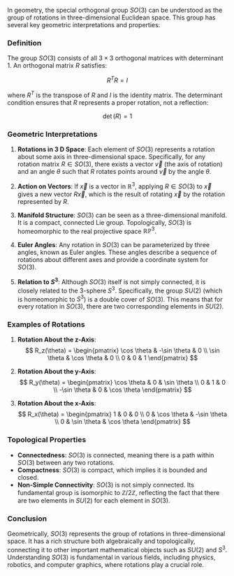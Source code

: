 In geometry, the special orthogonal group $SO(3)$ can be understood as the group of rotations in three-dimensional Euclidean space. This group has several key geometric interpretations and properties:

### Definition

The group $SO(3)$ consists of all $3 \times 3$ orthogonal matrices with determinant 1. An orthogonal matrix $R$ satisfies:

$$ R^T R = I $$

where $R^T$ is the transpose of $R$ and $I$ is the identity matrix. The determinant condition ensures that $R$ represents a proper rotation, not a reflection:

$$ \det(R) = 1 $$

### Geometric Interpretations

1. **Rotations in 3 D Space**: Each element of $SO(3)$ represents a rotation about some axis in three-dimensional space. Specifically, for any rotation matrix $R \in SO(3)$, there exists a vector $\vec{v}$ (the axis of rotation) and an angle $\theta$ such that $R$ rotates points around $\vec{v}$ by the angle $\theta$.

2. **Action on Vectors**: If $\vec{x}$ is a vector in $\mathbb{R}^3$, applying $R \in SO(3)$ to $\vec{x}$ gives a new vector $R \vec{x}$, which is the result of rotating $\vec{x}$ by the rotation represented by $R$.

3. **Manifold Structure**: $SO(3)$ can be seen as a three-dimensional manifold. It is a compact, connected Lie group. Topologically, $SO(3)$ is homeomorphic to the real projective space $\mathbb{RP}^3$.

4. **Euler Angles**: Any rotation in $SO(3)$ can be parameterized by three angles, known as Euler angles. These angles describe a sequence of rotations about different axes and provide a coordinate system for $SO(3)$.

5. **Relation to $S^3$**: Although $SO(3)$ itself is not simply connected, it is closely related to the 3-sphere $S^3$. Specifically, the group $SU(2)$ (which is homeomorphic to $S^3$) is a double cover of $SO(3)$. This means that for every rotation in $SO(3)$, there are two corresponding elements in $SU(2)$.

### Examples of Rotations

1. **Rotation About the z-Axis**:
$$ 
R_z(\theta) = \begin{pmatrix}
\cos \theta & -\sin \theta & 0 \\
\sin \theta & \cos \theta & 0 \\
0 & 0 & 1
\end{pmatrix}
$$

2. **Rotation About the y-Axis**:
$$ 
R_y(\theta) = \begin{pmatrix}
\cos \theta & 0 & \sin \theta \\
0 & 1 & 0 \\
-\sin \theta & 0 & \cos \theta
\end{pmatrix}
$$

3. **Rotation About the x-Axis**:
$$ 
R_x(\theta) = \begin{pmatrix}
1 & 0 & 0 \\
0 & \cos \theta & -\sin \theta \\
0 & \sin \theta & \cos \theta
\end{pmatrix}
$$

### Topological Properties

- **Connectedness**: $SO(3)$ is connected, meaning there is a path within $SO(3)$ between any two rotations.
- **Compactness**: $SO(3)$ is compact, which implies it is bounded and closed.
- **Non-Simple Connectivity**: $SO(3)$ is not simply connected. Its fundamental group is isomorphic to $\mathbb{Z}/2\mathbb{Z}$, reflecting the fact that there are two elements in $SU(2)$ for each element in $SO(3)$.

### Conclusion

Geometrically, $SO(3)$ represents the group of rotations in three-dimensional space. It has a rich structure both algebraically and topologically, connecting it to other important mathematical objects such as $SU(2)$ and $S^3$. Understanding $SO(3)$ is fundamental in various fields, including physics, robotics, and computer graphics, where rotations play a crucial role.
